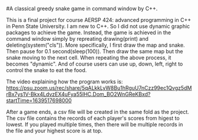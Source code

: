 #A classical greedy snake game in command window by C++.

This is a final project for course AERSP 424: advanced programming in C++ in Penn State University.
I am new to C++. So I did not use dynamic graphic packages to achieve the game. Instead, the game is achieved in the command window simply by repreating drawing(print) and deleting(system("cls")). 
More specifically, I first draw the map and snake. Then pause for 0.1 second(sleep(100)). Then draw the same map but the snake moving to the next cell. When repeating the above process,
it becomes "dynamic". And of course users can use up, down, left, right to control the snake to eat the food.

The video explaining how the program works is:
https://psu.zoom.us/rec/share/5qALkkLyW8Bu1hRguU7nCzz99ec1Qvgz5dMrBx7ys1V-Bkx4LdvzEX4uFya55lHC.Dom_BO2WnGReKBxd?startTime=1639517698000

After a game ends, a csv file will be created in the same fold as the project. The csv file contains the records of each player's scores from higest to lowest.
If you played multiple times, then there will be multiple records in the file and your highest score is at top.
